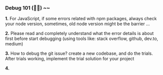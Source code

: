 ### Debug 101 (🤪🤪) ~~

<b>1.</b> For JavaScript, if some errors related with npm packages, always check your node version, sometimes, old node version might be the barrier ...


<b>2.</b> Please read and completely understand what the error details is about first before start debugging (using tools like: stack overflow, github, dev.to, medium)


<b>3.</b> How to debug the git issue? create a new codebase, and do the trials. After trials working, implement the trial solution for your project


<b>4.</b> 
